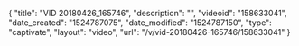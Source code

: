 {
    "title": "VID 20180426_165746",
    "description": "",
    "videoid": "158633041",
    "date_created": "1524787075",
    "date_modified": "1524787150",
    "type": "captivate",
    "layout": "video",
    "url": "\/v\/vid-20180426-165746\/158633041"
}